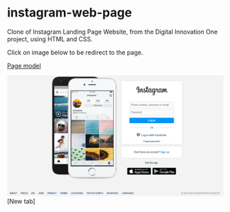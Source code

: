 # instagram-web-page

Clone of Instagram Landing Page Website, from the Digital Innovation One project, using HTML and CSS.

Click on image below to be redirect to the page.

[Page model](https://www.instagram.com/)

[![](pitch.png)](https://ventura-v.github.io/instagram-landing-page-dio-html-css/)[New tab]
